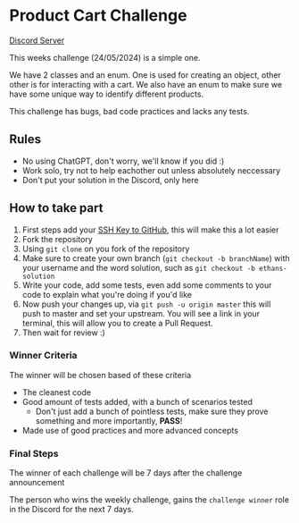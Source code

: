 # Product Cart Challenge

[Discord Server](https://discord.gg/UmYGKbntvt)

This weeks challenge (24/05/2024) is a simple one.

We have 2 classes and an enum. One is used for creating an object, other other is for interacting with a cart.
We also have an enum to make sure we have some unique way to identify different products.

This challenge has bugs, bad code practices and lacks any tests.

## Rules
- No using ChatGPT, don't worry, we'll know if you did :)
- Work solo, try not to help eachother out unless absolutely neccessary
- Don't put your solution in the Discord, only here

## How to take part
1. First steps add your [SSH Key to GitHub](https://docs.github.com/en/authentication/connecting-to-github-with-ssh), this will make this a lot easier
2. Fork the repository
3. Using `git clone` on you fork of the repository
4. Make sure to create your own branch (`git checkout -b branchName`) with your username and the word solution, such as `git checkout -b ethans-solution`
5. Write your code, add some tests, even add some comments to your code to explain what you're doing if you'd like
6. Now push your changes up, via `git push -u origin master` this will push to master and set your upstream. You will see a link in your terminal, this will allow you to create a Pull Request.
7. Then wait for review :)

### Winner Criteria
The winner will be chosen based of these criteria

- The cleanest code
- Good amount of tests added, with a bunch of scenarios tested
  - Don't just add a bunch of pointless tests, make sure they prove something and more importantly, **PASS**!
- Made use of good practices and more advanced concepts

### Final Steps
The winner of each challenge will be 7 days after the challenge announcement

The person who wins the weekly challenge, gains the `challenge winner` role in the Discord for the next 7 days.
